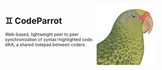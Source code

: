 <img src="assets/parrot_logo.png" align="right" />

# ♊ CodeParrot

Web-based, lightweight peer to peer synchronization of syntax-highlighted code. AKA, a shared notepad between coders.
